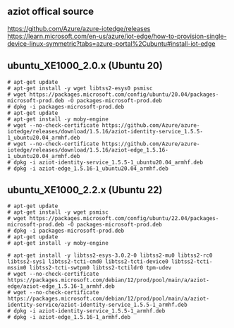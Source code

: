 ## aziot offical source
https://github.com/Azure/azure-iotedge/releases  
https://learn.microsoft.com/en-us/azure/iot-edge/how-to-provision-single-device-linux-symmetric?tabs=azure-portal%2Cubuntu#install-iot-edge
## ubuntu_XE1000_2.0.x (Ubuntu 20)
```
# apt-get update
# apt-get install -y wget libtss2-esys0 psmisc
# wget https://packages.microsoft.com/config/ubuntu/20.04/packages-microsoft-prod.deb -O packages-microsoft-prod.deb
# dpkg -i packages-microsoft-prod.deb
# apt-get update
# apt-get install -y moby-engine
# wget --no-check-certificate https://github.com/Azure/azure-iotedge/releases/download/1.5.16/aziot-identity-service_1.5.5-1_ubuntu20.04_armhf.deb
# wget --no-check-certificate https://github.com/Azure/azure-iotedge/releases/download/1.5.16/aziot-edge_1.5.16-1_ubuntu20.04_armhf.deb
# dpkg -i aziot-identity-service_1.5.5-1_ubuntu20.04_armhf.deb
# dpkg -i aziot-edge_1.5.16-1_ubuntu20.04_armhf.deb
```
## ubuntu_XE1000_2.2.x (Ubuntu 22)
```
# apt-get update
# apt-get install -y wget psmisc
# wget https://packages.microsoft.com/config/ubuntu/22.04/packages-microsoft-prod.deb -O packages-microsoft-prod.deb
# dpkg -i packages-microsoft-prod.deb
# apt-get update
# apt-get install -y moby-engine

# apt-get install -y libtss2-esys-3.0.2-0 libtss2-mu0 libtss2-rc0 libtss2-sys1 libtss2-tcti-cmd0 libtss2-tcti-device0 libtss2-tcti-mssim0 libtss2-tcti-swtpm0 libtss2-tctildr0 tpm-udev
# wget --no-check-certificate https://packages.microsoft.com/debian/12/prod/pool/main/a/aziot-edge/aziot-edge_1.5.16-1_armhf.deb
# wget --no-check-certificate https://packages.microsoft.com/debian/12/prod/pool/main/a/aziot-identity-service/aziot-identity-service_1.5.5-1_armhf.deb
# dpkg -i aziot-identity-service_1.5.5-1_armhf.deb
# dpkg -i aziot-edge_1.5.16-1_armhf.deb
```
